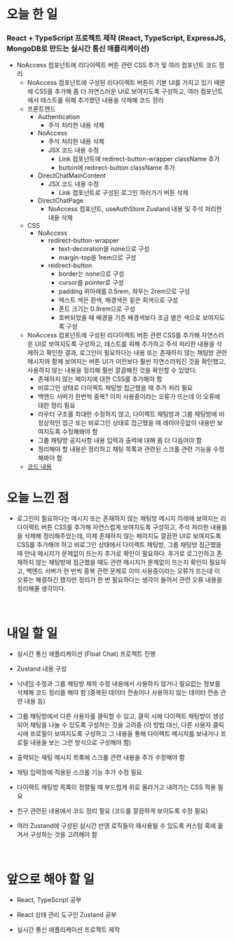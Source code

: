 # 오늘 한 일

### React + TypeScript 프로젝트 제작 (React, TypeScript, ExpressJS, MongoDB로 만드는 실시간 통신 애플리케이션)

- NoAccess 컴포넌트에 리다이렉트 버튼 관련 CSS 추가 및 여러 컴포넌트 코드 정리
  - NoAccess 컴포넌트에 구성된 리다이렉트 버튼이 기본 UI를 가지고 있기 때문에 CSS를 추가해 좀 더 자연스러운 UI로 보여지도록 구성하고, 여러 컴포넌트에서 테스트를 위해 추가했던 내용을 삭제해 코드 정리
  - 프론트엔드
    - Authentication
      - 주석 처리한 내용 삭제
    - NoAccess
      - 주석 처리한 내용 삭제
      - JSX 코드 내용 수정
        - Link 컴포넌트에 redirect-button-wrapper className 추가
        - button에 redirect-button className 추가
    - DirectChatMainContent
      - JSX 코드 내용 수정
        - Link 컴포넌트로 구성된 로그인 하러가기 버튼 삭제
    - DirectChatPage
      - NoAccess 컴포넌트, useAuthStore Zustand 내용 및 주석 처리한 내용 삭제
  - CSS
    - NoAccess
      - redirect-button-wrapper
        - text-decoration을 none으로 구성
        - margin-top을 1rem으로 구성
      - redirect-button
        - border는 none으로 구성
        - cursor를 pointer로 구성
        - padding 위아래를 0.5rem, 좌우는 2rem으로 구성
        - 텍스트 색은 흰색, 배경색은 짙은 회색으로 구성
        - 폰트 크기는 0.9rem으로 구성
        - 호버되었을 때 배경을 기존 배경색보다 조금 옅은 색으로 보여지도록 구성
  - NoAccess 컴포넌트에 구성된 리다이렉트 버튼 관련 CSS를 추가해 자연스러운 UI로 보여지도록 구성하고, 테스트를 위해 추가하고 주석 처리한 내용을 삭제하고 확인한 결과, 로그인이 필요하다는 내용 또는 존재하지 않는 채팅방 관련 메시지와 함께 보여지는 버튼 UI가 이전보다 훨씬 자연스러워진 것을 확인했고, 사용하지 않는 내용을 정리해 훨씬 깔끔해진 것을 확인할 수 있었다.
    - 존재하지 않는 페이지에 대한 CSS를 추가해야 함
    - 비로그인 상태로 다이렉트 채팅방 접근했을 때 추가 처리 필요
    - 백엔드 서버가 한번씩 중복? 이미 사용중이라는 오류가 뜨는데 이 오류에 대한 정리 필요
    - 라우터 구조를 최대한 수정하지 않고, 다이렉트 채팅방과 그룹 채팅방에 비정상적인 접근 또는 비로그인 상태로 접근했을 때 레이아웃없이 내용만 보여지도록 수정해봐야 함
    - 그룹 채팅방 공지사항 내용 입력과 출력에 대해 좀 더 다듬어야 함
    - 정리해야 할 내용은 정리하고 채팅 목록과 관련된 스크롤 관련 기능을 수정해봐야 함
  - [코드 내용](https://github.com/jeongsangtae/float-chat/commit/5a4f35785159727a3fa6df8dd434d48bdc50229a)

# 오늘 느낀 점

- 로그인이 필요하다는 메시지 또는 존재하지 않는 채팅방 메시지 아래에 보여지는 리다이렉트 버튼 CSS를 추가해 자연스럽게 보여지도록 구성하고, 주석 처리한 내용들을 삭제해 정리해주었는데, 이제 존재하지 않는 페이지도 깔끔한 UI로 보여지도록 CSS를 추가해야 하고 비로그인 상태에서 다이렉트 채팅방, 그룹 채팅방 접근했을 때 안내 메시지가 문제없이 뜨는지 추가로 확인이 필요하다. 추가로 로그인하고 존재하지 않는 채팅방에 접근했을 때도 관련 메시지가 문제없이 뜨는지 확인이 필요하고, 백엔드 서버가 한 번씩 중복 관련 문제로 이미 사용중이라는 오류가 뜨는데 이 오류는 해결하긴 했지만 정리가 한 번 필요하다는 생각이 들어서 관련 오류 내용을 정리해줄 생각이다.

<br />

# 내일 할 일

- 실시간 통신 애플리케이션 (Float Chat) 프로젝트 진행

- Zustand 내용 구성

- 닉네임 수정과 그룹 채팅방 제목 수정 내용에서 사용하지 않거나 필요없는 정보를 삭제해 코드 정리를 해야 함 (중복된 데이터 전송이나 사용하지 않는 데이터 전송 관련 내용 등)

- 그룹 채팅방에서 다른 사용자를 클릭할 수 있고, 클릭 시에 다이렉트 채팅방이 생성되어 채팅을 나눌 수 있도록 구성하는 것을 고려중 (이 방법 대신, 다른 사용자 클릭 시에 프로필이 보여지도록 구성하고 그 내용을 통해 다이렉트 메시지를 보내거나 프로필 내용을 보는 그런 방식으로 구성해야 함)

- 출력되는 채팅 메시지 목록에 스크롤 관련 내용을 추가 수정해야 함

- 채팅 입력창에 적용된 스크롤 기능 추가 수정 필요

- 다이렉트 채팅방 목록이 정렬될 때 부드럽게 위로 올라가고 내려가는 CSS 적용 필요

- 친구 관련된 내용에서 코드 정리 필요 (코드를 깔끔하게 보이도록 수정 필요)

- 여러 Zustand에 구성된 실시간 반영 로직들이 재사용될 수 있도록 커스텀 훅에 옮겨서 구성하는 것을 고려해야 함

<br />

# 앞으로 해야 할 일

- React, TypeScript 공부

- React 상태 관리 도구인 Zustand 공부

- 실시간 통신 애플리케이션 프로젝트 제작
